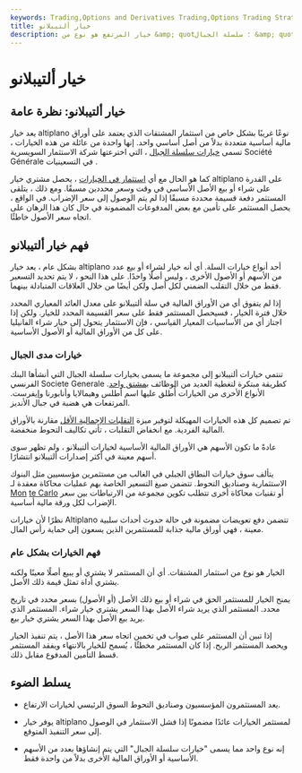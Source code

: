 ```yaml
---
keywords: Trading,Options and Derivatives Trading,Options Trading Strategy and Education,Options and Derivatives,Strategy and Education
title: خيار ألتيبلانو
description: خيار المرتفع هو نوع من &amp; quot؛ سلسلة الجبال &amp; quot؛ الخيار الذي يدفع دفعة قسيمة محددة إذا فشلت الأصول الأساسية في الوصول إلى سعر الإضراب.
---
```


# خيار ألتيبلانو
## خيار ألتيبلانو: نظرة عامة

يعد خيار altiplano نوعًا غريبًا بشكل خاص من استثمار المشتقات الذي يعتمد على أوراق مالية أساسية متعددة بدلاً من أصل أساسي واحد. إنها واحدة من عائلة من هذه الخيارات ، تسمى [خيارات سلسلة الجبال](/mountain_range_option) ، التي اخترعتها شركة الاستثمار السويسرية Société Générale في التسعينيات .

كما هو الحال مع أي [استثمار في الخيارات](/option) ، يحصل مشتري خيار altiplano على القدرة على شراء أو بيع الأصل الأساسي في وقت وسعر محددين مسبقًا. ومع ذلك ، يتلقى المستثمر دفعة قسيمة محددة مسبقًا إذا لم يتم الوصول إلى سعر الإضراب. في الواقع ، يحصل المستثمر على تأمين مع بعض المدفوعات المضمونة في حال كان هذا الرهان على اتجاه سعر الأصول خاطئًا.

## فهم خيار ألتيبلانو

بشكل عام ، يعد خيار altiplano أحد أنواع خيارات السلة. أي أنه خيار لشراء أو بيع عدد من الأسهم أو الأصول الأخرى ، وليس أصلًا واحدًا. على هذا النحو ، لا يتم تحديد التسعير فقط من خلال التقلب الضمني لكل أصل ولكن أيضًا من خلال العلاقات المتبادلة بينهما.

إذا لم يتفوق أي من الأوراق المالية في سلة ألتيبلانو على معدل العائد المعياري المحدد خلال فترة الخيار ، فسيحصل المستثمر فقط على سعر القسيمة المحدد للخيار. ولكن إذا اجتاز أي من الأساسيات المعيار القياسي ، فإن الاستثمار يتحول إلى خيار شراء الفانيليا على كل من الأوراق المالية أو الأصول الأساسية.

### خيارات مدى الجبال

تنتمي خيارات ألتيبلانو إلى مجموعة ما يسمى بخيارات سلسلة الجبال التي أنشأها البنك الفرنسي Societe Generale كطريقة مبتكرة لتغطية العديد من الوظائف [بمشتق واحد](/equity_derivative). الأنواع الأخرى من الخيارات أُطلق عليها اسم أطلس وهيمالايا وأنابورنا وإيفرست. المرتفعات هي هضبة في جبال الأنديز.

تم تصميم كل هذه الخيارات المهيكلة لتوفير ميزة [التقلبات الإجمالية الأقل](/volatility) مقارنة بالأوراق المالية الفردية. مع انخفاض التقلبات ، تأتي تكاليف التحوط منخفضة.

عادةً ما تكون الأسهم هي الأوراق المالية الأساسية لخيارات ألتيبلانو ، ولم تظهر سوى أسهم معينة في أكثر إصدارات ألتيبلانو انتشارًا.

يتألف سوق خيارات النطاق الجبلي في الغالب من مستثمرين مؤسسيين مثل البنوك الاستثمارية وصناديق التحوط. تتضمن صيغ التسعير الخاصة بهم عمليات محاكاة معقدة لـ [Mon](/montecarlosimulation) [te Carlo](/montecarlosimulation) أو تقنيات محاكاة أخرى تتطلب تكوين مجموعة من الارتباطات بين سعر الإضراب لكل ورقة مالية أساسية.

نظرًا لأن خيارات Altiplano تتضمن دفع تعويضات مضمونة في حالة حدوث أحداث سلبية معينة ، فهي أوراق مالية جذابة للمستثمرين الذين يسعون إلى حماية رأس المال.

### فهم الخيارات بشكل عام

الخيار هو نوع من استثمار المشتقات. أي أن المستثمر لا يشتري أو يبيع أصلًا معينًا ولكنه يشتري أداة تمثل قيمة ذلك الأصل.

يمنح الخيار للمستثمر الحق في شراء أو بيع ذلك الأصل (أو الأصول) بسعر محدد في تاريخ محدد. المستثمر الذي يريد شراء الأصل بهذا السعر يشتري خيار شراء. المستثمر الذي يريد بيع الأصل بهذا السعر يشتري خيار بيع.

إذا تبين أن المستثمر على صواب في تخمين اتجاه سعر هذا الأصل ، يتم تنفيذ الخيار ويحصد المستثمر الربح. إذا كان المستثمر مخطئًا ، يُسمح للخيار بالانتهاء ويفقد المستثمر قسط التأمين المدفوع مقابل ذلك.

## يسلط الضوء

- يعد المستثمرون المؤسسيون وصناديق التحوط السوق الرئيسي لخيارات الارتفاع.

- يوفر خيار altiplano لمستثمر الخيارات عائدًا مضمونًا إذا فشل الاستثمار في الوصول إلى سعر التنفيذ المتوقع.

- إنه نوع واحد مما يسمى "خيارات سلسلة الجبال" التي يتم إنشاؤها بعدد من الأسهم الأساسية أو الأوراق المالية الأخرى بدلاً من واحدة فقط.

